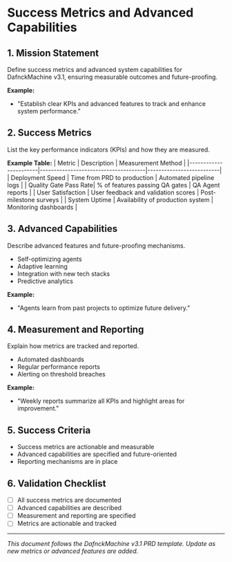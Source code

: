 # Success Metrics and Advanced Capabilities

## 1. Mission Statement
Define success metrics and advanced system capabilities for DafnckMachine v3.1, ensuring measurable outcomes and future-proofing.

**Example:**
- "Establish clear KPIs and advanced features to track and enhance system performance."

## 2. Success Metrics
List the key performance indicators (KPIs) and how they are measured.

**Example Table:**
| Metric                | Description                          | Measurement Method        |
|-----------------------|--------------------------------------|--------------------------|
| Deployment Speed      | Time from PRD to production          | Automated pipeline logs  |
| Quality Gate Pass Rate| % of features passing QA gates       | QA Agent reports         |
| User Satisfaction     | User feedback and validation scores  | Post-milestone surveys   |
| System Uptime        | Availability of production system     | Monitoring dashboards    |

## 3. Advanced Capabilities
Describe advanced features and future-proofing mechanisms.
- Self-optimizing agents
- Adaptive learning
- Integration with new tech stacks
- Predictive analytics

**Example:**
- "Agents learn from past projects to optimize future delivery."

## 4. Measurement and Reporting
Explain how metrics are tracked and reported.
- Automated dashboards
- Regular performance reports
- Alerting on threshold breaches

**Example:**
- "Weekly reports summarize all KPIs and highlight areas for improvement."

## 5. Success Criteria
- Success metrics are actionable and measurable
- Advanced capabilities are specified and future-oriented
- Reporting mechanisms are in place

## 6. Validation Checklist
- [ ] All success metrics are documented
- [ ] Advanced capabilities are described
- [ ] Measurement and reporting are specified
- [ ] Metrics are actionable and tracked

---
*This document follows the DafnckMachine v3.1 PRD template. Update as new metrics or advanced features are added.* 